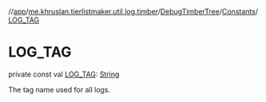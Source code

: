 //[app](../../../../index.md)/[me.khruslan.tierlistmaker.util.log.timber](../../index.md)/[DebugTimberTree](../index.md)/[Constants](index.md)/[LOG_TAG](-l-o-g_-t-a-g.md)

# LOG_TAG

private const val [LOG_TAG](-l-o-g_-t-a-g.md): [String](https://kotlinlang.org/api/latest/jvm/stdlib/kotlin/-string/index.html)

The tag name used for all logs.

